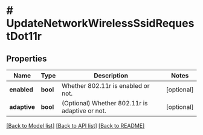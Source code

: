 # # UpdateNetworkWirelessSsidRequestDot11r

## Properties

Name | Type | Description | Notes
------------ | ------------- | ------------- | -------------
**enabled** | **bool** | Whether 802.11r is enabled or not. | [optional]
**adaptive** | **bool** | (Optional) Whether 802.11r is adaptive or not. | [optional]

[[Back to Model list]](../../README.md#models) [[Back to API list]](../../README.md#endpoints) [[Back to README]](../../README.md)
